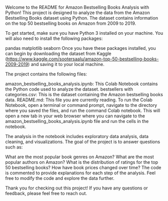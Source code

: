 Welcome to the README for Amazon Bestselling Books Analysis with Python! This project is designed to analyze the data from the Amazon Bestselling Books dataset using Python. The dataset contains information on the top 50 bestselling books on Amazon from 2009 to 2019.

To get started, make sure you have Python 3 installed on your machine. You will also need to install the following packages:

pandas
matplotlib
seaborn
Once you have these packages installed, you can begin by downloading the dataset from Kaggle (https://www.kaggle.com/sootersaalu/amazon-top-50-bestselling-books-2009-2019) and saving it to your local machine.

The project contains the following files:

amazon_bestselling_books_analysis.ipynb: This Colab Notebook contains the Python code used to analyze the dataset.
bestsellers with categories.csv: This is the dataset containing the Amazon bestselling books data.
README.md: This file you are currently reading.
To run the Colab Notebook, open a terminal or command prompt, navigate to the directory where you saved the files, and run the command Colab notebook. This will open a new tab in your web browser where you can navigate to the amazon_bestselling_books_analysis.ipynb file and run the cells in the notebook.

The analysis in the notebook includes exploratory data analysis, data cleaning, and visualizations. The goal of the project is to answer questions such as:

What are the most popular book genres on Amazon?
What are the most popular authors on Amazon?
What is the distribution of ratings for the top 50 bestselling books?
How have book prices changed over time?
The code is commented to provide explanations for each step of the analysis. Feel free to modify the code and explore the data further.

Thank you for checking out this project! If you have any questions or feedback, please feel free to reach out.





